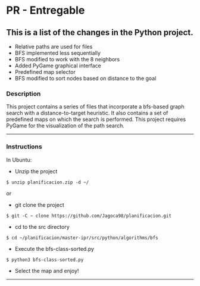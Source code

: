 # PR - Entregable

## This is a list of the changes in the Python project.
- Relative paths are used for files
- BFS implemented less sequentially
- BFS modified to work with the 8 neighbors 
- Added PyGame graphical interface
- Predefined map selector
- BFS modified to sort nodes based on distance to the goal

### Description

This project contains a series of files that incorporate a bfs-based graph search with a distance-to-target heuristic. It also contains a set of predefined maps on which the search is performed. This project requires PyGame for the visualization of the path search. 

-------------
### Instructions

In Ubuntu:

- Unzip the project

```
$ unzip planificacion.zip -d ~/
```

or

- git clone the project

```
$ git -C ~ clone https://github.com/Jagoca98/planificacion.git
```

- cd to the src directory

```
$ cd ~/planificacion/master-ipr/src/python/algorithms/bfs
```

- Execute the bfs-class-sorted.py

```
$ python3 bfs-class-sorted.py
```

- Select the map and enjoy!

----------  